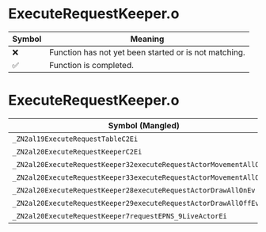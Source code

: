 # ExecuteRequestKeeper.o
| Symbol | Meaning 
| ------------- | ------------- 
| :x: | Function has not yet been started or is not matching. 
| :white_check_mark: | Function is completed. 


# ExecuteRequestKeeper.o
| Symbol (Mangled) | Symbol (Demangled) | Decompiled? |
| ------------- |  ------------- | ------------- |
| `_ZN2al19ExecuteRequestTableC2Ei` | `al::ExecuteRequestTable::ExecuteRequestTable(int)` | :white_check_mark: |
| `_ZN2al20ExecuteRequestKeeperC2Ei` | `al::ExecuteRequestKeeper::ExecuteRequestKeeper(int)` | :white_check_mark: |
| `_ZN2al20ExecuteRequestKeeper32executeRequestActorMovementAllOnEv` | `al::ExecuteRequestKeeper::executeRequestActorMovementAllOn(void)` | :white_check_mark: |
| `_ZN2al20ExecuteRequestKeeper33executeRequestActorMovementAllOffEv` | `al::ExecuteRequestKeeper::executeRequestActorMovementAllOff(void)` | :white_check_mark: |
| `_ZN2al20ExecuteRequestKeeper28executeRequestActorDrawAllOnEv` | `al::ExecuteRequestKeeper::executeRequestActorDrawAllOn(void)` | :white_check_mark: |
| `_ZN2al20ExecuteRequestKeeper29executeRequestActorDrawAllOffEv` | `al::ExecuteRequestKeeper::executeRequestActorDrawAllOff(void)` | :white_check_mark: |
| `_ZN2al20ExecuteRequestKeeper7requestEPNS_9LiveActorEi` | `al::ExecuteRequestKeeper::request(al::LiveActor *,int)` | :white_check_mark: |
